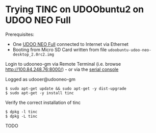 # Trying TINC on UDOObuntu2 on UDOO NEO Full

Prerequisites:

* One [UDOO NEO Full](http://www.udoo.org/udoo-neo/) connected to Internet via Ethernet
* Booting from Micro SD Card written from file `udoobuntu-udoo-neo-desktop_2.0rc2.img`

Login to udooneo-gm via Remote Terminal (i.e. browse http://100.84.248.76:8000/) - or via the [serial console](http://gmacario.github.io/howto/udoo/neo/embedded/software/development/2015/11/08/connecting-to-udoo-neo-serial-console.html)

Logged as udooer@udooneo-gm

```
$ sudo apt-get update && sudo apt-get -y dist-upgrade
$ sudo apt-get -y install tinc
```

Verify the correct installation of tinc

```
$ dpkg -l tinc
$ dpkg -L tinc
```

TODO

<!-- EOF -->
